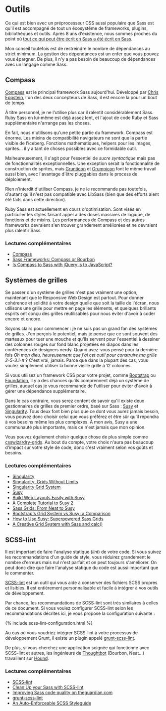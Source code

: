 
# Outils

Ce qui est bien avec un préprocesseur CSS aussi populaire que Sass est qu'il est accompagné de tout un écosystème de frameworks, plugins, bibliothèques et outils. Après 8 ans d'existence, nous sommes proches du point où [tout ce qui peut être écrit en Sass a été écrit en Sass](http://hugogiraudel.com/2014/10/27/rethinking-atwoods-law/).

Mon conseil toutefois est de restreindre le nombre de dépendances au strict minimum. La gestion des dépendances est un enfer que vous pouvez vous épargner. De plus, il n'y a pas besoin de beaucoup de dépendances avec un langage comme Sass.






## Compass

[Compass](http://compass-style.org/) est le principal framework Sass aujourd'hui. Développé par [Chris Eppstein](https://twitter.com/chriseppstein), l'un des deux concepteurs de Sass, il est encore là pour un bout de temps.

À titre personnel, je ne l'utilise plus car il ralentit considérablement Sass. Ruby Sass en lui-même est déjà assez lent, et l'ajout de code Ruby et Sass supplémentaire n'arrange pas les choses.

En fait, nous n'utilisons qu'une petite partie du framework. Compass est énorme. Les mixins de compatibilité navigateurs ne sont que la partie visible de l'iceberg. Fonctions mathématiques, helpers pour les images, sprites... il y a tant de choses possibles avec ce formidable outil.

Malheureusement, il s'agit pour l'essentiel de *sucre syntactique* mais pas de fonctionnalités exceptionnelles. Une exception serait la fonctionnalité de construction de sprites, mais [Grunticon](https://github.com/filamentgroup/grunticon) et [Grumpicon](http://grumpicon.com/) font le même travail aussi bien, avec l'avantage d'être pluggables dans le process de déploiement.

Rien n'interdit d'utiliser Compass, je ne le recommande pas toutefois, d'autant qu'il n'est pas compatible avec LibSass (bien que des efforts aient été faits dans cette direction).


<div class="note">
  <p>Ruby Sass est actuellement en cours d'optimisation. Sont visés en particulier les styles faisant appel à des doses massives de logique, de fonctions et de mixins. Les performances de Compass et des autres frameworks devraient s'en trouver grandement améliorées et ne devraient plus ralentir Sass.</p>
</div>



### Lectures complémentaires

* [Compass](http://compass-style.org/)
* [Sass Frameworks: Compass or Bourbon](http://www.sitepoint.com/compass-or-bourbon-sass-frameworks/)
* [Is Compass to Sass with jQuery is to JavaScript?](http://www.sitepoint.com/compass-sass-jquery-javascript/)






## Systèmes de grilles

Se passer d'un système de grilles n'est pas vraiment une option, maintenant que le Responsive Web Design est partout. Pour donner cohérence et solidité à votre design quelle que soit la taille de l'écran, nous utilisons une grille pour mettre en page les éléments, et quelques brillants esprits ont conçu des grilles réutilisables pour nous éviter d'avoir à coder encore et encore.

Soyons clairs pour commencer&nbsp;: je ne suis pas un grand fan des systèmes de grilles. J'en perçois le potentiel, mais je pense que ce sont souvent des marteaux pour tuer une mouche et qu'ils servent pour l'essentiel à dessiner des colonnes rouges sur fond blanc projetées en diapos dans les conférences de designers nerdy. Quand avez-vous pensé pour la dernière fois *Oh mon dieu, heureusement que j'ai cet outil pour construire ma grille 2-5-3.1-π*&nbsp;? C'est vrai, jamais. Parce que dans la plupart des cas, vous voulez simplement utiliser la bonne vieille grille à 12 colonnes.

Si vous utilisez un framework CSS pour votre projet, comme [Bootstrap](http://getbootstrap.com/) ou [Foundation](http://foundation.zurb.com/), il y a des chances qu'ils comprennent déjà un système de grilles, auquel cas je vous recommande de l'utiliser pour éviter d'avoir à gérer une dépendance supplémentaire.

Dans le cas contraire, vous serez content de savoir qu'il existe deux gestionnaires de grilles de premier ordre, basé sur Sass&nbsp;: [Susy](http://susy.oddbird.net/) et [Singularity](http://singularity.gs/). Tous deux font bien plus que ce dont vous aurez jamais besoin, vous pouvez donc choisir celui que vous préférez et être sûr qu'il répondra à vos besoins même les plus complexes. À mon avis, Susy a une communauté plus importante, mais ce n'est jamais que mon opinion.

Vous pouvez également choisir quelque chose de plus simple comme [csswizardry-grids](https://github.com/csswizardry/csswizardry-grids). Au bout du compte, votre choix n'aura pas beaucoup d'impact sur votre style de code, donc c'est vraiment selon vos goûts et besoins.




### Lectures complémentaires

* [Singularity](http://singularity.gs/)
* [Singularity: Grids Without Limits](http://fourword.fourkitchens.com/article/singularity-grids-without-limits)
* [Singularity Grid System](http://www.mediacurrent.com/blog/singularity-grid-system)
* [Susy](http://susy.oddbird.net/)
* [Build Web Layouts Easily with Susy](http://css-tricks.com/build-web-layouts-easily-susy/)
* [A Complete Tutorial to Susy 2](http://www.zell-weekeat.com/susy2-tutorial/)
* [Sass Grids: From Neat to Susy](http://www.sitepoint.com/sass-grids-neat-susy/)
* [Bootstrap's Grid System vs Susy: a Comparison](http://www.sitepoint.com/bootstraps-grid-system-vs-susy-comparison/)
* [How to Use Susy: Superpowered Sass Grids](http://webdesign.tutsplus.com/tutorials/how-to-use-susy-superpowered-sass-grids--cms-22744)
* [A Creative Grid System with Sass and calc()](http://www.sitepoint.com/creative-grid-system-sass-calc/)






## SCSS-lint

Il est important de faire l'analyse statique (*lint*) de votre code. Si vous suivez les recommandations d'un guide de style, vous réduirez grandement le nombre d'erreurs mais nul n'est parfait et on peut toujours s'améliorer. On peut donc dire que faire l'analyse statique du code est aussi important que le commenter.

[SCSS-lint](https://github.com/causes/scss-lint) est un outil qui vous aide à conserver des fichiers SCSS propres et lisibles. Il est entièrement personnalisable et facile à intégrer à vos outils de développement.

Par chance, les recommandations de SCSS-lint sont très similaires à celles de ce document. Si vous voulez configurer SCSS-lint selon les recommandations décrites ici, je vous propose la configuration suivante&nbsp;:

{% include scss-lint-configuration.html %}

<div class="note">
  <p>Au cas où vous voudriez intégrer SCSS-lint à votre processus de développement Grunt, il existe un plugin appelé <a href="https://github.com/ahmednuaman/grunt-scss-lint">grunt-scss-lint</a>.</p>
  <p>De plus, si vous cherchez une application soignée qui fonctionne avec SCSS-lint et autres, les ingénieurs de <a href="http://thoughtbot.com/">Thoughtbot</a> (Bourbon, Neat...) travaillent sur <a href="https://houndci.com/">Hound</a>.</p>
</div>



### Lectures complémentaires

* [SCSS-lint](https://github.com/causes/scss-lint)
* [Clean Up your Sass with SCSS-lint](http://blog.martinhujer.cz/clean-up-your-sass-with-scss-lint/)
* [Improving Sass code quality on theguardian.com](http://www.theguardian.com/info/developer-blog/2014/may/13/improving-sass-code-quality-on-theguardiancom)
* [grunt-scss-lint](https://github.com/ahmednuaman/grunt-scss-lint)
* [An Auto-Enforceable SCSS Styleguide](http://davidtheclark.com/scss-lint-styleguide/)

